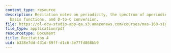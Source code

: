 ```yaml
---
content_type: resource
description: Recitation notes on periodicity, the spectrum of aperiodic functions,
  basis functions, and D-to-C conversion.
file: https://ol-ocw-studio-app-qa.s3.amazonaws.com/courses/mas-160-signals-systems-and-information-for-media-technology-fall-2007/b338e7dd431d89ffd1c63e77fd868bb9_rec4.pdf
file_type: application/pdf
resourcetype: Document
title: Recitation 4
uid: b338e7dd-431d-89ff-d1c6-3e77fd868bb9
---
```

